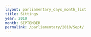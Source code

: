 ```yaml
---
layout: parliamentary_days_month_list
title: Sittings
year: 2010
month: SEPTEMBER
permalink: /parliamentary/2010/Sept/
---
```


